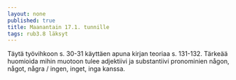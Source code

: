 ```yaml
---
layout: none
published: true
title: Maanantain 17.1. tunnille
tags: rub3.8 läksyt
---
```

Täytä työvihkoon s. 30-31 käyttäen apuna kirjan teoriaa s. 131-132. Tärkeää huomioida mihin muotoon tulee adjektiivi ja substantiivi pronominien någon, något, några / ingen, inget, inga kanssa.



